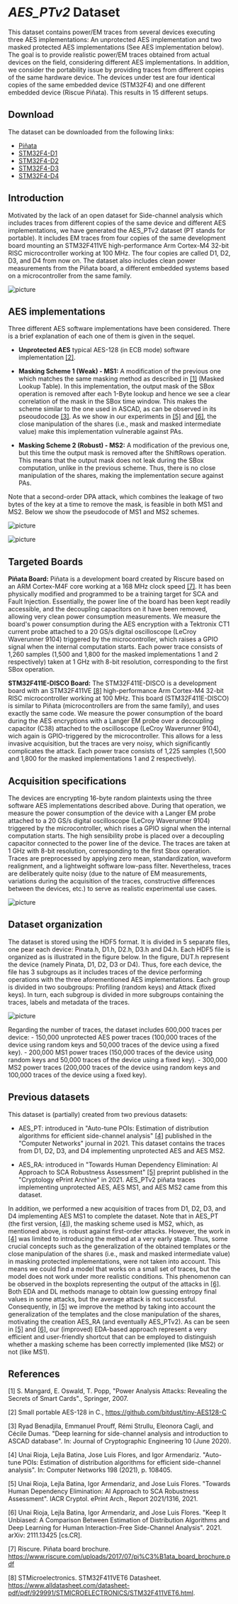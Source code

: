 # *AES_PTv2* Dataset
This dataset contains power/EM traces from several devices executing three AES implementations: An unprotected AES implementation and two masked protected AES implementations (See AES implementation below). The goal is to provide realistic power/EM traces obtained from actual devices on the field, considering different AES implementations. In addition, we consider the portability issue by providing traces from different copies of the same hardware device. The devices under test are four identical copies of the same embedded device (STM32F4) and one different embedded device (Riscue Piñata). This results in 15 different setups.

## Download
The dataset can be downloaded from the following links:
- [Piñata](https://drive.google.com/file/d/1n8KQuq-giq2ZJvCLzBL_L-2zlq-nDk-q/view?usp=sharing) 
- [STM32F4-D1](https://drive.google.com/file/d/1xDY3-xJ2GodaY2-qgsKm1_LrH7GxkIcr/view?usp=sharing)
- [STM32F4-D2]()
- [STM32F4-D3]()
- [STM32F4-D4]()

## Introduction

Motivated by the lack of an open dataset for Side-channel analysis which includes traces from different copies of the same device and different AES implementations, we have generated the AES_PTv2 dataset (PT stands for portable). It includes EM traces from four copies of the same development board mounting an STM32F411VE high-performance Arm Cortex-M4 32-bit RISC microcontroller working at 100 MHz. 
The four copies are called D1, D2, D3, and D4 from now on. The dataset also includes clean power measurements from the Piñata board, a different embedded systems based on a microcontroller from the same family. 

![picture](img/ExpSetup.jpg)

## AES implementations

Three different AES software implementations have been considered. There is a brief explanation of each one of them is given in the sequel.

- **Unprotected AES** typical AES-128 (in ECB mode) software implementation [[2]](#2).

- **Masking Scheme 1 (Weak) - MS1:** A modification of the previous one which matches the same masking method as described in [[1]](#1) (Masked Lookup Table). In this implementation, the output mask of the SBox operation is removed after each 1-Byte lookup and hence we see a clear correlation of the mask in the SBox time window. This makes the scheme similar to the one used in ASCAD, as can be observed in its pseoudocode [[3]](#3). As we show in our experiments in [[5]](#5) and [[6]](#6), the close manipulation of the shares (i.e., mask and masked intermediate value) make this implementation vulnerable against PAs.

- **Masking Scheme 2 (Robust) - MS2:** A modification of the previous one, but this time the output mask is removed after the ShiftRows operation. This means that the output mask does not leak during the SBox computation, unlike in the previous scheme. Thus, there is no close manipulation of the shares, making the implementation secure against PAs.

Note that a second-order DPA attack, which combines the leakage of two bytes of the key at a time to remove the mask, is feasible in both MS1 and MS2. 
Below we show the pseudocode of MS1 and MS2 schemes.

![picture](img/MS1.JPG)

![picture](img/MS2.JPG)

## Targeted Boards

**Piñata Board:** Piñata is a development board created by Riscure based on an ARM Cortex-M4F core working at a 168 MHz clock speed [[7]](#7). It has been physically modified and programmed to be a training target for SCA and Fault Injection. Essentially, the power line of the board has been kept readily accessible, and the decoupling capacitors on it have been removed, allowing very clean power consumption measurements. We measure the board's power consumption during the AES encryption with a Tektronix CT1 current probe attached to a 20 GS/s digital oscilloscope (LeCroy Waverunner 9104) triggered by the microcontroller, which raises a GPIO signal when the internal computation starts. Each power trace consists of 1,260 samples (1\,500 and 1\,800 for the masked implementations 1 and 2 respectively) taken at 1 GHz with 8-bit resolution, corresponding to the first SBox operation.

**STM32F411E-DISCO Board:** The STM32F411E-DISCO is a development board with an STM32F411VE [[8]](#8) high-performance Arm Cortex-M4 32-bit RISC microcontroller working at 100 MHz. This board (STM32F411E-DISCO) is similar to Piñata (microcontrollers are from the same family), and uses exactly the same code. We measure the power consumption of the board during the AES encryptions with a Langer EM probe over a decoupling capacitor (C38) attached to the oscilloscope (LeCroy Waverunner 9104), wich again is GPIO-triggered by the microcontroller. This allows for a less invasive acquisition, but the traces are very noisy, which significantly complicates the attack. Each power trace consists of 1,225 samples (1,500 and 1,800 for the masked implementations 1 and 2 respectively).

## Acquisition specifications

The devices are encrypting 16-byte random plaintexts using the three software AES implementations described above. During that operation, we measure the power consumption of the device with a Langer EM probe attached to a 20 GS/s digital oscilloscope (LeCroy Waverunner 9104) triggered by the microcontroller, which rises a GPIO signal when the internal computation starts. The high sensibility probe is placed over a decoupling capacitor connected to the power line of the device. The traces are taken at 1 GHz with 8-bit resolution, corresponding to the first Sbox operation. Traces are preprocessed by applying zero mean, standardization, waveform realignment, and a lightweight software low-pass filter. Nevertheless, traces are deliberately quite noisy (due to the nature of EM measurements, variations during the acquisition of the traces, constructive differences between the devices, etc.) to serve as realistic experimental use cases. 

![picture](img/ExpSetupScheme.JPG)

## Dataset organization
The dataset is stored using the HDF5 format. It is divided in 5 separate files, one pear each device: Pinata.h, D1.h, D2.h, D3.h and D4.h. Each HDF5 file is organized as is illustrated in the figure below. In the figure, DUT.h represent the device (namely Pinata, D1, D2, D3 or D4). Thus, fore each device, the file has 3 subgroups as it includes traces of the device performing operations with the three aforementioned AES implementations. Each group is divided in two soubgroups: Profiling (random keys) and Attack (fixed keys). In turn, each subgroup is divided in more subgroups containing the traces, labels and metadata of the traces.

![picture](img/Organization.JPG)

Regarding the number of traces, the dataset includes 600,000 traces per device:
	- 150,000 unprotected AES power traces (100,000 traces of the device using random keys and 50,000 traces of the device using a fixed key).
	- 200,000 MS1 power traces (150,000 traces of the device using random keys and 50,000 traces of the device using a fixed key).
	- 300,000 MS2 power traces (200,000 traces of the device using random keys and 100,000 traces of the device using a fixed key).
	
## Previous datasets

This dataset is (partially) created from two previous datasets: 

- AES_PT: introduced in "Auto-tune POIs: Estimation of distribution algorithms for efficient side-channel analysis" [[4]](#4) published in the "Computer Networks" journal in 2021. This dataset contains the traces from D1, D2, D3, and D4 implementing unprotected AES and AES MS2.

- AES_RA: introduced in "Towards Human Dependency Elimination: AI Approach to SCA Robustness Assessment" [[5]](#5) preprint published in the "Cryptology ePrint Archive" in 2021. AES_PTv2 piñata traces implementing unprotected AES, AES MS1, and AES MS2 came from this dataset.

In addition, we performed a new acquisition of traces from D1, D2, D3, and D4 implementing AES MS1 to complete the dataset. Note that in AES\_PT (the first version, [[4]](#4)), the masking scheme used is MS2, which, as mentioned above, is robust against first-order attacks. 
However, the work in [[4]](#4) was limited to introducing the method at a very early stage. Thus, some crucial concepts such as the generalization of the obtained templates or the close manipulation of the shares (i.e., mask and masked intermediate value) in masking protected implementations, were not taken into account. This means we could find a model that works on a small set of traces, but the model does not work under more realistic conditions. This phenomenon can be observed in the boxplots representing the output of the attacks in [[6]](#6). Both EDA and DL methods manage to obtain low guessing entropy final values in some attacks, but the average attack is not successful. 
Consequently, in [[5]](#5) we improve the method by taking into account the generalization of the templates and the close manipulation of the shares, motivating the creation AES_RA (and eventually AES_PTv2). As can be seen in [[5]](#5) and [[6]](#6), our (improved) EDA-based approach represent a very efficient and user-friendly shortcut that can be employed to distinguish whether a masking scheme has been correctly implemented (like MS2) or not (like MS1).

## References

<a id="1">[1]</a> 
S. Mangard, E. Oswald, T. Popp,
"Power Analysis Attacks: Revealing the Secrets of Smart Cards".,
Springer, 2007.

<a id="2">[2]</a> 
Small portable AES-128 in C.,
https://github.com/bitdust/tiny-AES128-C

<a id="3">[3]</a> 
Ryad Benadjila, Emmanuel Prouff, Rémi Strullu, Eleonora Cagli, and Cécile
Dumas. 
"Deep learning for side-channel analysis and introduction to ASCAD
database". 
In: Journal of Cryptographic Engineering 10 (June 2020).

<a id="4">[4]</a> 
Unai Rioja, Lejla Batina, Jose Luis Flores, and Igor Armendariz. 
"Auto-tune POIs: Estimation of distribution algorithms for efficient side-channel analysis".
In: Computer Networks 198 (2021), p. 108405.

<a id="5">[5]</a> 
Unai Rioja, Lejla Batina, Igor Armendariz, and Jose Luis Flores. 
"Towards Human Dependency Elimination: AI Approach to SCA Robustness Assessment".
IACR Cryptol. ePrint Arch., Report 2021/1316, 2021.

<a id="6">[6]</a> 
Unai Rioja, Lejla Batina, Igor Armendariz, and Jose Luis Flores. 
"Keep It Unbiased: A Comparison Between Estimation of Distribution Algorithms and Deep Learning for Human Interaction-Free Side-Channel Analysis". 
2021. arXiv: 2111.13425 [cs.CR].

<a id="7">[7]</a>
Riscure. Piñata board brochure. https://www.riscure.com/uploads/2017/07/pi%C3%B1ata_board_brochure.pdf

<a id="8">[8]</a>
STMicroelectronics. STM32F411VET6 Datasheet. 
https://www.alldatasheet.com/datasheet-pdf/pdf/929991/STMICROELECTRONICS/STM32F411VET6.html. 
